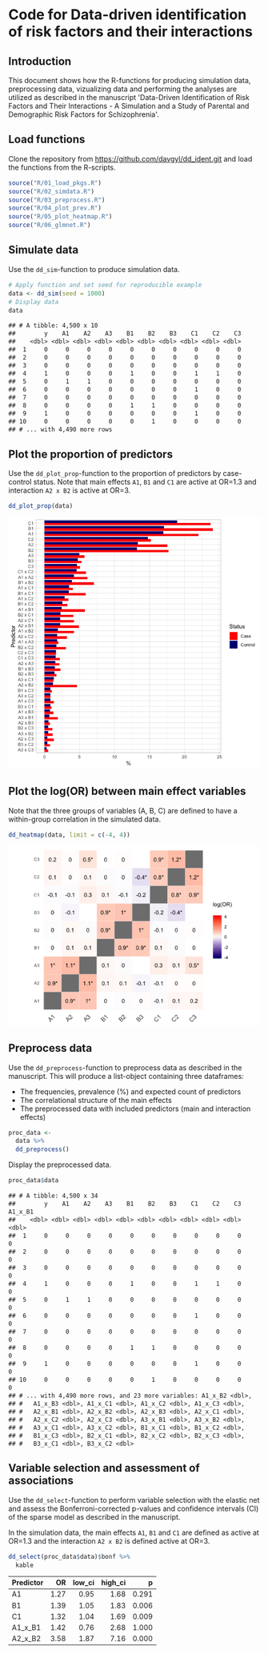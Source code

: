 Code for Data-driven identification of risk factors and their interactions
================

Introduction
------------

This document shows how the R-functions for producing simulation data, preprocessing data, vizualizing data and performing the analyses are utilized as described in the manuscript 'Data-Driven Identification of Risk Factors and Their Interactions - A Simulation and a Study of Parental and Demographic Risk Factors for Schizophrenia'.

Load functions
--------------

Clone the repository from <https://github.com/davgyl/dd_ident.git> and load the functions from the R-scripts.

``` r
source("R/01_load_pkgs.R")
source("R/02_simdata.R")
source("R/03_preprocess.R")
source("R/04_plot_prev.R")
source("R/05_plot_heatmap.R")
source("R/06_glmnet.R")
```

Simulate data
-------------

Use the `dd_sim`-function to produce simulation data.

``` r
# Apply function and set seed for reproducible example
data <- dd_sim(seed = 1000)
# Display data
data
```

    ## # A tibble: 4,500 x 10
    ##        y    A1    A2    A3    B1    B2    B3    C1    C2    C3
    ##    <dbl> <dbl> <dbl> <dbl> <dbl> <dbl> <dbl> <dbl> <dbl> <dbl>
    ##  1     0     0     0     0     0     0     0     0     0     0
    ##  2     0     0     0     0     0     0     0     0     0     0
    ##  3     0     0     0     0     0     0     0     0     0     0
    ##  4     1     0     0     0     1     0     0     1     1     0
    ##  5     0     1     1     0     0     0     0     0     0     0
    ##  6     0     0     0     0     0     0     0     1     0     0
    ##  7     0     0     0     0     0     0     0     0     0     0
    ##  8     0     0     0     0     1     1     0     0     0     0
    ##  9     1     0     0     0     0     0     0     1     0     0
    ## 10     0     0     0     0     0     1     0     0     0     0
    ## # ... with 4,490 more rows

Plot the proportion of predictors
---------------------------------

Use the `dd_plot_prop`-function to the proportion of predictors by case-control status. Note that main effects `A1`, `B1` and `C1` are active at OR=1.3 and interaction `A2 x B2` is active at OR=3.

``` r
dd_plot_prop(data)
```

![](README_files/figure-markdown_github/chunk_03-1.png)

Plot the log(OR) between main effect variables
----------------------------------------------

Note that the three groups of variables (A, B, C) are defined to have a within-group correlation in the simulated data.

``` r
dd_heatmap(data, limit = c(-4, 4))
```

![](README_files/figure-markdown_github/chunk_04-1.png)

Preprocess data
---------------

Use the `dd_preprocess`-function to preprocess data as described in the manuscript. This will produce a list-object containing three dataframes:
- The frequencies, prevalence (%) and expected count of predictors
- The correlational structure of the main effects
- The preprocessed data with included predictors (main and interaction effects)

``` r
proc_data <- 
  data %>% 
  dd_preprocess()
```

Display the preprocessed data.

``` r
proc_data$data
```

    ## # A tibble: 4,500 x 34
    ##        y    A1    A2    A3    B1    B2    B3    C1    C2    C3 A1_x_B1
    ##    <dbl> <dbl> <dbl> <dbl> <dbl> <dbl> <dbl> <dbl> <dbl> <dbl>   <dbl>
    ##  1     0     0     0     0     0     0     0     0     0     0       0
    ##  2     0     0     0     0     0     0     0     0     0     0       0
    ##  3     0     0     0     0     0     0     0     0     0     0       0
    ##  4     1     0     0     0     1     0     0     1     1     0       0
    ##  5     0     1     1     0     0     0     0     0     0     0       0
    ##  6     0     0     0     0     0     0     0     1     0     0       0
    ##  7     0     0     0     0     0     0     0     0     0     0       0
    ##  8     0     0     0     0     1     1     0     0     0     0       0
    ##  9     1     0     0     0     0     0     0     1     0     0       0
    ## 10     0     0     0     0     0     1     0     0     0     0       0
    ## # ... with 4,490 more rows, and 23 more variables: A1_x_B2 <dbl>,
    ## #   A1_x_B3 <dbl>, A1_x_C1 <dbl>, A1_x_C2 <dbl>, A1_x_C3 <dbl>,
    ## #   A2_x_B1 <dbl>, A2_x_B2 <dbl>, A2_x_B3 <dbl>, A2_x_C1 <dbl>,
    ## #   A2_x_C2 <dbl>, A2_x_C3 <dbl>, A3_x_B1 <dbl>, A3_x_B2 <dbl>,
    ## #   A3_x_C1 <dbl>, A3_x_C2 <dbl>, B1_x_C1 <dbl>, B1_x_C2 <dbl>,
    ## #   B1_x_C3 <dbl>, B2_x_C1 <dbl>, B2_x_C2 <dbl>, B2_x_C3 <dbl>,
    ## #   B3_x_C1 <dbl>, B3_x_C2 <dbl>

Variable selection and assessment of associations
-------------------------------------------------

Use the `dd_select`-function to perform variable selection with the elastic net and assess the Bonferroni-corrected p-values and confidence intervals (CI) of the sparse model as described in the manuscript.

In the simulation data, the main effects `A1`, `B1` and `C1` are defined as active at OR=1.3 and the interaction `A2 x B2` is defined active at OR=3.

``` r
dd_select(proc_data$data)$bonf %>% 
  kable
```

| Predictor |    OR|  low\_ci|  high\_ci|      p|
|:----------|-----:|--------:|---------:|------:|
| A1        |  1.27|     0.95|      1.68|  0.291|
| B1        |  1.39|     1.05|      1.83|  0.006|
| C1        |  1.32|     1.04|      1.69|  0.009|
| A1\_x\_B1 |  1.42|     0.76|      2.68|  1.000|
| A2\_x\_B2 |  3.58|     1.87|      7.16|  0.000|
